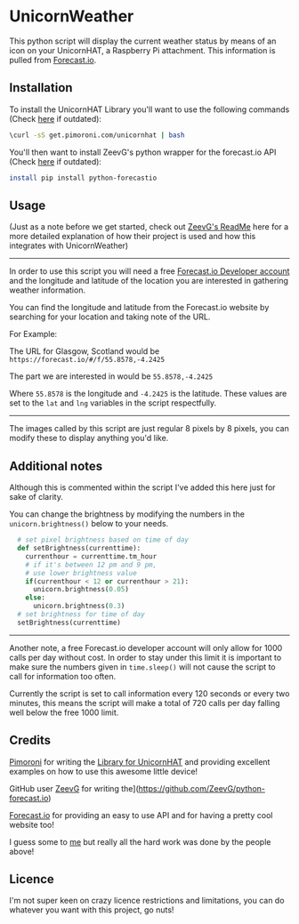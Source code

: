 UnicornWeather
=============
This python script will display the current weather status by means of an icon on your UnicornHAT, a Raspberry Pi attachment. This information is pulled from [Forecast.io](https://forecast.io/).

Installation
-------
To install the UnicornHAT Library you'll want to use the following commands (Check [here](https://github.com/pimoroni/unicorn-hat) if outdated):

```bash
\curl -sS get.pimoroni.com/unicornhat | bash
```
You'll then want to install ZeevG's python wrapper for the forecast.io API (Check [here](https://github.com/ZeevG/python-forecast.io) if outdated):

````bash
install pip install python-forecastio
````


Usage
-------
(Just as a note before we get started, check out [ZeevG's ReadMe](https://github.com/ZeevG/python-forecast.io) here for a more detailed explanation of how their project is used and how this integrates with UnicornWeather)

---

In order to use this script you will need a free [Forecast.io Developer account](https://developer.forecast.io/) and the longitude and latitude of the location you are interested in gathering weather information.

You can find the longitude and latitude from the Forecast.io website by searching for your location and taking note of the URL.

For Example:

The URL for Glasgow, Scotland would be `https://forecast.io/#/f/55.8578,-4.2425`

The part we are interested in would be `55.8578,-4.2425`

Where `55.8578` is the longitude and `-4.2425` is the latitude. These values are set to the `lat` and `lng` variables in the script respectfully.


---

The images called by this script are just regular 8 pixels by 8 pixels, you can modify these to display anything you'd like. 


Additional notes
-------
Although this is commented within the script I've added this here just for sake of clarity.

You can change the brightness by modifying the numbers in the `unicorn.brightness()` below to your needs.

````python
  # set pixel brightness based on time of day
  def setBrightness(currenttime):
    currenthour = currenttime.tm_hour
    # if it's between 12 pm and 9 pm,
    # use lower brightness value
    if(currenthour < 12 or currenthour > 21):
      unicorn.brightness(0.05)
    else:
      unicorn.brightness(0.3)
  # set brightness for time of day
  setBrightness(currenttime)
````

---

Another note, a free Forecast.io developer account will only allow for 1000 calls per day without cost. In order to stay under this limit it is important to make sure the numbers given in `time.sleep()` will not cause the script to call for information too often.

Currently the script is set to call information every 120 seconds or every two minutes, this means the script will make a total of 720 calls per day falling well below the free 1000 limit.

Credits
-------
[Pimoroni](https://pimoroni.com/) for writing the [Library for UnicornHAT](https://github.com/pimoroni/unicorn-hat) and providing excellent examples on how to use this awesome little device!

GitHub user [ZeevG](https://github.com/ZeevG/) for writing the](https://github.com/ZeevG/python-forecast.io)

[Forecast.io](http://forecast.io) for providing an easy to use API and for having a pretty cool website too! 

I guess some to [me](https://github.com/Craio/) but really all the hard work was done by the people above!

Licence
-------
I'm not super keen on crazy licence restrictions and limitations, you can do whatever you want with this project, go nuts!